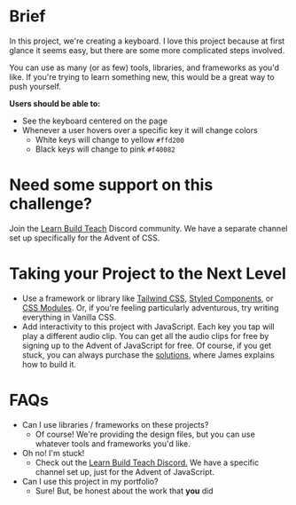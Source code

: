 # Brief

In this project, we're creating a keyboard. I love this project because at first glance it seems easy, but there are some more complicated steps involved.

You can use as many (or as few) tools, libraries, and frameworks as you'd like. If you're trying to learn something new, this would be a great way to push yourself.

**Users should be able to:**

- See the keyboard centered on the page
- Whenever a user hovers over a specific key it will change colors
  - White keys will change to yellow `#ffd200`
  - Black keys will change to pink `#f40082`

# Need some support on this challenge?

Join the [Learn Build Teach](http://learnbuildteach.com) Discord community. We have a separate channel set up specifically for the Advent of CSS.

# Taking your Project to the Next Level

- Use a framework or library like [Tailwind CSS](https://tailwindcss.com/), [Styled Components](https://styled-components.com/), or [CSS Modules](https://github.com/css-modules/css-modules). Or, if you're feeling particularly adventurous, try writing everything in Vanilla CSS.
- Add interactivity to this project with JavaScript. Each key you tap will play a different audio clip. You can get all the audio clips for free by signing up to the Advent of JavaScript for free. Of course, if you get stuck, you can always purchase the [solutions](http://adventofjs.com), where James explains how to build it.

# FAQs

- Can I use libraries / frameworks on these projects?
  - Of course! We're providing the design files, but you can use whatever tools and frameworks you'd like.
- Oh no! I'm stuck!
  - Check out the [Learn Build Teach Discord.](http://learnbuildteach.com) We have a specific channel set up, just for the Advent of JavaScript.
- Can I use this project in my portfolio?
  - Sure! But, be honest about the work that **you** did
